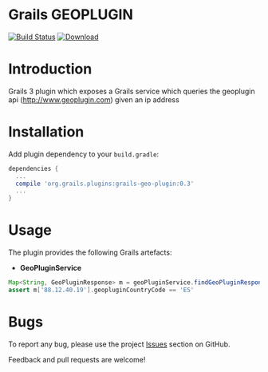 Grails GEOPLUGIN
================

[![Build Status](https://travis-ci.org/sdelamo/grails-geoplugin.svg?branch=master)](https://travis-ci.org/sdelamo/grails-geoplugin)
[![Download](https://api.bintray.com/packages/sdelamo/plugins/grails-geoplugin/images/download.svg)](https://bintray.com/sdelamo/plugins/grails-geoplugin/_latestVersion)


# Introduction

Grails 3 plugin which exposes a Grails service which queries the geoplugin api (http://www.geoplugin.com) given an ip address


# Installation

Add plugin dependency to your `build.gradle`:

```groovy
dependencies {
  ...
  compile 'org.grails.plugins:grails-geo-plugin:0.3'
  ...
}
```

# Usage

The plugin provides the following Grails artefacts:

* **GeoPluginService**

```groovy
Map<String, GeoPluginResponse> m = geoPluginService.findGeoPluginResponseForIpAddresses(['88.12.40.19'])
assert m['88.12.40.19'].geopluginCountryCode == 'ES'

```
# Bugs

To report any bug, please use the project [Issues](http://github.com/sdelamo/grails-geoplugin/issues) section on GitHub.

Feedback and pull requests are welcome!